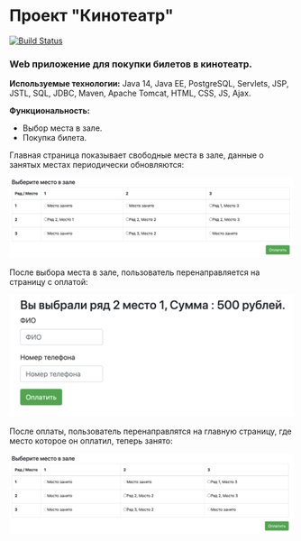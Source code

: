 # Проект "Кинотеатр"
[![Build Status](https://travis-ci.org/faimon/cinema.svg?branch=master)](https://travis-ci.org/faimon/cinema)
### Web приложение для покупки билетов в кинотеатр.
**Используемые технологии:** Java 14, Java EE, PostgreSQL, Servlets, JSP, JSTL, SQL, JDBC, Maven, Apache Tomcat, HTML, CSS, JS, Ajax.

**Функциональность:**
* Выбор места в зале.
* Покупка билета.

Главная страница показывает свободные места в зале, данные о занятых местах периодически обновляются:

![GitHub Logo](https://github.com/faimon/cinema/blob/master/screenshots/index.png?raw=true)

После выбора места в зале, пользователь перенаправляется на страницу с оплатой:

![GitHub Logo](https://github.com/faimon/cinema/blob/master/screenshots/payment.png?raw=true)

После оплаты, пользователь перенаправлятся на главную страницу, где место которое он оплатил,
теперь занято:

![GitHub Logo](https://github.com/faimon/cinema/blob/master/screenshots/Main.png?raw=true)

 
